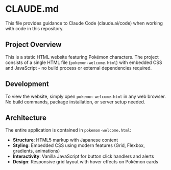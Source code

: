 # CLAUDE.md

This file provides guidance to Claude Code (claude.ai/code) when working with code in this repository.

## Project Overview
This is a static HTML website featuring Pokémon characters. The project consists of a single HTML file (`pokemon-welcome.html`) with embedded CSS and JavaScript - no build process or external dependencies required.

## Development
To view the website, simply open `pokemon-welcome.html` in any web browser. No build commands, package installation, or server setup needed.

## Architecture
The entire application is contained in `pokemon-welcome.html`:
- **Structure**: HTML5 markup with Japanese content
- **Styling**: Embedded CSS using modern features (Grid, Flexbox, gradients, animations)
- **Interactivity**: Vanilla JavaScript for button click handlers and alerts
- **Design**: Responsive grid layout with hover effects on Pokémon cards